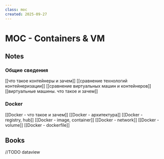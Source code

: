 ```yaml
---
class: moc
created: 2025-09-27
---
```

# MOC - Containers & VM

## Notes

### Общие сведения

[[что такое контейнеры и зачем]]
[[сравнение технологий контейнеризации]]
[[сравнение виртуальных машин и контейнеров]]
[[виртуальные машины. что такое и зачем]]


### Docker

[[Docker - что такое и зачем]]
[[Docker - архитектура]]
[[Docker -  registry, hub]]
[[Docker - image, container]]
[[Docker - network]]
[[Docker - volume]]
[[Docker - dockerfile]]

## Books

//TODO dataview

